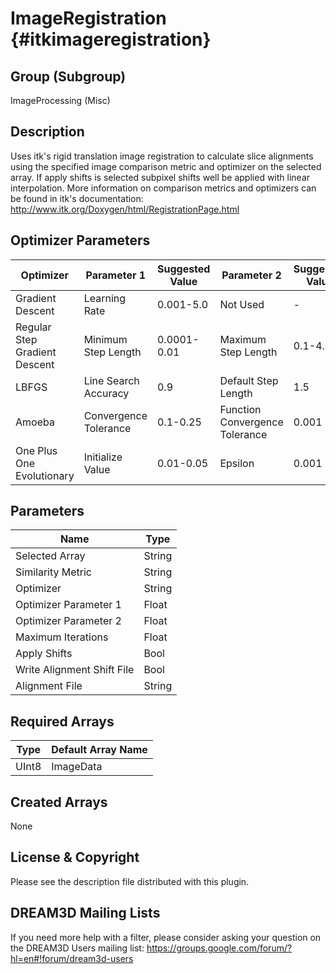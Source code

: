 ImageRegistration {#itkimageregistration}
=====

## Group (Subgroup) ##

ImageProcessing (Misc)


## Description ##

Uses itk's rigid translation image registration to calculate slice alignments using the specified image comparison metric and optimizer on the selected array. If apply shifts is selected subpixel shifts well be applied with linear interpolation. More information on comparison metrics and optimizers can be found in itk's documentation: http://www.itk.org/Doxygen/html/RegistrationPage.html

## Optimizer Parameters ##

| Optimizer | Parameter 1 | Suggested Value | Parameter 2 | Suggested Value | Suggested Iterations |
|-----------|-------------|-----------------|-------------|-----------------|----------------------|
| Gradient Descent | Learning Rate | 0.001-5.0 | Not Used | - | 200 |
| Regular Step Gradient Descent | Minimum Step Length | 0.0001-0.01 | Maximum Step Length | 0.1-4.0 | 200-500 |
| LBFGS | Line Search Accuracy | 0.9 | Default Step Length | 1.5 | 1000 |
| Amoeba | Convergence Tolerance | 0.1-0.25 | Function Convergence Tolerance | 0.001 | 200 |
| One Plus One Evolutionary | Initialize Value | 0.01-0.05 | Epsilon | 0.001 | 2000-4000 |


## Parameters ##

| Name             | Type |
|------------------|------|
| Selected Array | String |
| Similarity Metric | String |
| Optimizer | String |
| Optimizer Parameter 1 | Float |
| Optimizer Parameter 2 | Float |
| Maximum Iterations | Float |
| Apply Shifts | Bool |
| Write Alignment Shift File | Bool |
| Alignment File | String |

## Required Arrays ##

| Type | Default Array Name |
|------|--------------------|
| UInt8 | ImageData |


## Created Arrays ##

None




## License & Copyright ##

Please see the description file distributed with this plugin.

## DREAM3D Mailing Lists ##

If you need more help with a filter, please consider asking your question on the DREAM3D Users mailing list:
https://groups.google.com/forum/?hl=en#!forum/dream3d-users




